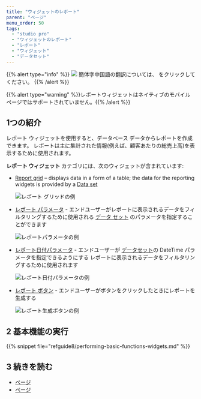 ```yaml
---
title: "ウィジェットのレポート"
parent: "ページ"
menu_order: 50
tags:
  - "studio pro"
  - "ウィジェットのレポート"
  - "レポート"
  - "ウィジェット"
  - "データセット"
---
```


{{% alert type="info" %}}
<img src="attachments/chinese-translation/china.png" style="display: inline-block; margin: 0" /> 簡体字中国語の翻訳については、 [<unk> <unk> <unk>](https://cdn.mendix.tencent-cloud.com/documentation/refguide8/report-widgets.pdf) をクリックしてください。
{{% /alert %}}

{{% alert type="warning" %}}レポートウィジェットはネイティブのモバイルページではサポートされていません。{{% /alert %}}

## 1つの紹介

レポート ウィジェットを使用すると、データベース データからレポートを作成できます。 レポートは主に集計された情報(例えば、顧客あたりの総売上高)を表示するために使用されます。

**レポート ウィジェット** カテゴリには、次のウィジェットが含まれています:

* [Report grid](report-grid) – displays data in a form of a table; the data for the reporting widgets is provided by a [Data set](data-sets)

    ![レポート グリッドの例](attachments/report-widgets/report-grid-example.png)

* [レポート パラメータ](report-parameter) - エンドユーザーがレポートに表示されるデータをフィルタリングするために使用される [データ セット](data-sets) のパラメータを指定することができます

    ![レポートパラメータの例](attachments/report-widgets/report-parameter-example.png)

* [レポート日付パラメータ](report-date-parameter) - エンドユーザーが [データセット](data-sets)の DateTime パラメータを指定できるようにする レポートに表示されるデータをフィルタリングするために使用されます

    ![レポート日付パラメータの例](attachments/report-widgets/report-date-parameter-example.png)

* [レポート ボタン](report-button) - エンドユーザーがボタンをクリックしたときにレポートを生成する

    ![レポート生成ボタンの例](attachments/report-widgets/generate-report-button-example.png)


## 2 基本機能の実行

{{% snippet file="refguide8/performing-basic-functions-widgets.md" %}}

## 3 続きを読む

* [ページ](page)
* [ページ](ページ)